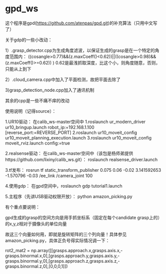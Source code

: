# gpd_ws
这个程序是gpd(https://github.com/atenpas/gpd.git)的补充算法（只用中文写了）

关于gdp的一些小改动：

1）.grasp_detector.cpp为生成角度滤波，以保证生成的grasp是在一个特定的角度范围内：
((cosangle>0.77)&&(z.maxCoeff()<0.62))||((cosangle>0.98)&&(z.maxCoeff()>=0.62))    ) 
0.62是最浅抓取深度，比这个小，则角度随意，否则，只能从上到下

2）.cloud_camera.cpp中加入了平面检测，故把平面去除了

3)grasp_detection_node.cpp加入了通讯机制

其余的cpp是一些不痛不痒的改动


使用说明（记得source）：

1.UR10驱动：
	在calib_ws-master空间中
	1.roslaunch ur_modern_driver ur10_bringup.launch robot_ip:=192.168.1.100 [reverse_port:=REVERSE_PORT]
	2.roslaunch ur10_moveit_config ur10_moveit_planning_execution.launch
	3.roslaunch ur10_moveit_config moveit_rviz.launch config:=true

2.realsense驱动：
在calib_ws-master空间中（该包是杨师弟提供https://github.com/lixiny/calib_ws.git）：
	roslaunch realsense_driver.launch

3.tf发布：
rosrun tf static_transform_publisher 0.075 0.06 -0.02 3.141592653 -1.570796 -0.03 /ee_link /camera_joint 100

4.使用gdp：
在gpd空间中，roslaunch gdp tutorial1.launch

5.主程序（先讲USB驱动权限开放）：
python amazon_picking.py

有个重点要说明：

gpd生成的grasp的空间方向是用手抓坐标系（固定在每个candidate grasp上的）的x,y,z相对于摄像头的单位向量

故这三个向量如何用，即就是旋转矩阵的三个列向量！具体参见amazon_picking.py，具体正负号得实际情况调一下：

rot2_mat2    = np.array([[grasps.approach.x,grasps.axis.x,-grasps.binormal.x,0],[grasps.approach.y,grasps.axis.y,-grasps.binormal.y,0],[grasps.approach.z,grasps.axis.z,-grasps.binormal.z,0],[0,0,0,1]])
